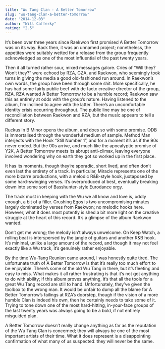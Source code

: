```yaml
---
title: "Wu Tang Clan - A Better Tomorrow"
slug: "wu-tang-clan-a-better-tomorrow"
date: "2014-12-03"
author: "Will Cafferky"
rating: "2.5"
---
```


It’s been over three years since Raekwon first promised A Better Tomorrow was on its way. Back then, it was an unnamed project; nonetheless, the appetites were suitably wetted for a release from the group frequently acknowledged as one of the most influential of the past twenty years.

Then it all turned rather sour, mixed messages galore. Cries of “Will they? Won’t they?” were echoed by RZA, GZA, and Raekwon, who seemingly took turns in giving the media a good old-fashioned run around. In Raekwon’s own words, the group have been through some shit. More specifically, he has had some fairly public beef with de facto creative director of the group, RZA. RZA wanted A Better Tomorrow to be a humble record; Raekwon saw this as entirely at odds with the group’s nature. Having listened to the album, I’m inclined to agree with the latter. There’s an uncomfortable identity crisis occurring throughout. The public line may be one of reconciliation between Raekwon and RZA, but the music appears to tell a different story.

Ruckus In B Minor opens the album, and does so with some promise. ODB is immortalised through the wonderful medium of sample. Method Man interjects with the Hook “Still Number 1”, and for a moment it’s as if the 90s never ended. But the 00s arrive, and much like the apocalyptic promise of Y2K, A Better Tomorrow meets its abrupt anti-climax, leaving everyone involved wondering why on earth they got so worked up in the first place.

It has its moments, though they’re sporadic, short lived, and often don’t even last the entirety of a track. In particular, Miracle represents one of the more bizarre productions, with a melodic R&B-style hook, juxtaposed by some hard-swinging verses. It’s overproduced at best, eventually breaking down into some sort of Basshunter-style Eurodance orgy.

The track most in keeping with the Wu we all know and love is, oddly enough, a bit of a filler. Crushing Egos is two uncompromising minutes largely dominated by verses from Raekwon; no melodic hooks here. However, what it does most potently is shed a bit more light on the creative struggle at the heart of this record. It’s a glimpse of the album Raekwon wanted.

Don’t get me wrong; the melody isn’t always unwelcome. On Keep Watch, a rolling beat is interspersed by the jangle of guitars and another R&B hook. It’s minimal, unlike a large amount of the record, and though it may not feel exactly like a Wu track, it’s genuinely rather enjoyable.

By the time Wu-Tang Reunion came around, I was honestly quite tired. The unfortunate truth of A Better Tomorrow is that it’s really too much effort to be enjoyable. There’s some of the old Wu Tang in there, but it’s fleeting and easy to miss. What makes it all rather frustrating is that it’s not got anything to do with ability; if this album proves anything, it’s that all the tools for a great Wu Tang record are still to hand. Unfortunately, they’ve given the toolbox to the wrong man. It would be unfair to dump all the blame for A Better Tomorrow’s failings at RZA’s doorstep, though if the vision of a more humble Clan is indeed his own, then he certainly needs to take some of it. Trying to tone down one of the most hard-hitting, in-your-face groups of the last twenty years was always going to be a bold, if not entirely misguided plan.

A Better Tomorrow doesn’t really change anything as far as the reputation of the Wu Tang Clan is concerned; they will always be one of the most important artists of their time. What it does represent is a disappointing confirmation of what many of us suspected: they will never be the same.
